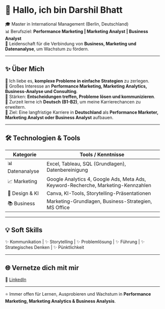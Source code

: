 # 👋 Hallo, ich bin Darshil Bhatt  

🎓 Master in International Management (Berlin, Deutschland)  
📊 Berufsziel: **Performance Marketing | Marketing Analyst | Business Analyst**  
🚀 Leidenschaft für die Verbindung von **Business, Marketing und Datenanalyse**, um Wachstum zu fördern.  

---

## ✨ Über Mich
🔹 Ich liebe es, **komplexe Probleme in einfache Strategien** zu zerlegen.  
🔹 Großes Interesse an **Performance Marketing, Marketing Analytics, Business-Analyse und Consulting**.  
🔹 Stärken: **Entscheidungen treffen, Probleme lösen und kommunizieren**.  
🔹 Zurzeit lerne ich **Deutsch (B1-B2)**, um meine Karrierechancen zu erweitern.  
🔹 Ziel: Eine langfristige Karriere in **Deutschland** als **Performance Marketer, Marketing Analyst oder Business Analyst** aufbauen.  

---

## 🛠️ Technologien & Tools
| Kategorie        | Tools / Kenntnisse |
|------------------|---------------------|
| 📊 Datenanalyse  | Excel, Tableau, SQL (Grundlagen), Datenbereinigung |
| 📈 Marketing     | Google Analytics 4, Google Ads, Meta Ads, Keyword-Recherche, Marketing-Kennzahlen |
| 🎨 Design & KI   | Canva, KI-Tools, Storytelling-Präsentationen |
| 📚 Business      | Marketing-Grundlagen, Business-Strategien, MS Office |

---

## 💡 Soft Skills
✨ Kommunikation | ✨ Storytelling | ✨ Problemlösung | ✨ Führung | ✨ Strategisches Denken | ✨ Pünktlichkeit  

---

## 🌐 Vernetze dich mit mir
🔗 [LinkedIn](your-linkedin-url)  

---

⭐ Immer offen für Lernen, Ausprobieren und Wachstum in **Performance Marketing, Marketing Analytics & Business Analysis**.
